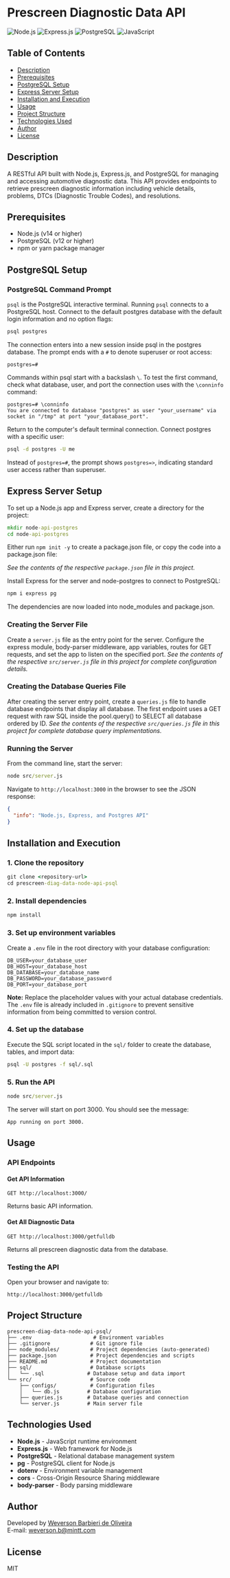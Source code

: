 # Prescreen Diagnostic Data API

![Node.js](https://img.shields.io/badge/Node.js-43853D?style=for-the-badge&logo=node.js&logoColor=white)
![Express.js](https://img.shields.io/badge/Express.js-404D59?style=for-the-badge)
![PostgreSQL](https://img.shields.io/badge/PostgreSQL-316192?style=for-the-badge&logo=postgresql&logoColor=white)
![JavaScript](https://img.shields.io/badge/JavaScript-F7DF1E?style=for-the-badge&logo=javascript&logoColor=black)

## Table of Contents

- [Description](#description)
- [Prerequisites](#prerequisites)
- [PostgreSQL Setup](#postgresql-setup)
- [Express Server Setup](#express-server-setup)
- [Installation and Execution](#installation-and-execution)
- [Usage](#usage)
- [Project Structure](#project-structure)
- [Technologies Used](#technologies-used)
- [Author](#author)
- [License](#license)

## Description

A RESTful API built with Node.js, Express.js, and PostgreSQL for managing and accessing automotive diagnostic data. This API provides endpoints to retrieve prescreen diagnostic information including vehicle details, problems, DTCs (Diagnostic Trouble Codes), and resolutions.

## Prerequisites

- Node.js (v14 or higher)
- PostgreSQL (v12 or higher)
- npm or yarn package manager

## PostgreSQL Setup

### PostgreSQL Command Prompt
`psql` is the PostgreSQL interactive terminal. Running `psql` connects to a PostgreSQL host.
Connect to the default postgres database with the default login information and no option flags:

```cmd
psql postgres
```

The connection enters into a new session inside psql in the postgres database. The prompt ends with a `#` to denote superuser or root access:

```
postgres=#
```

Commands within psql start with a backslash `\`. To test the first command, check what database, user, and port the connection uses with the `\conninfo` command:

```
postgres=# \conninfo
You are connected to database "postgres" as user "your_username" via socket in "/tmp" at port "your_database_port".
```

Return to the computer's default terminal connection. Connect postgres with a specific user:

```cmd
psql -d postgres -U me
```

Instead of `postgres=#`, the prompt shows `postgres=>`, indicating standard user access rather than superuser.

## Express Server Setup

To set up a Node.js app and Express server, create a directory for the project:

```cmd
mkdir node-api-postgres
cd node-api-postgres
```

Either run `npm init -y` to create a package.json file, or copy the code into a package.json file:

*See the contents of the respective `package.json` file in this project.*

Install Express for the server and node-postgres to connect to PostgreSQL:

```cmd
npm i express pg
```

The dependencies are now loaded into node_modules and package.json.

### Creating the Server File
Create a `server.js` file as the entry point for the server. Configure the express module, body-parser middleware, app variables, routes for GET requests, and set the app to listen on the specified port. *See the contents of the respective `src/server.js` file in this project for complete configuration details.*

### Creating the Database Queries File
After creating the server entry point, create a `queries.js` file to handle database endpoints that display all database. The first endpoint uses a GET request with raw SQL inside the pool.query() to SELECT all database ordered by ID. *See the contents of the respective `src/queries.js` file in this project for complete database query implementations.*

### Running the Server
From the command line, start the server:

```cmd
node src/server.js
```

Navigate to `http://localhost:3000` in the browser to see the JSON response:

```json
{
  "info": "Node.js, Express, and Postgres API"
}
```

## Installation and Execution

### 1. Clone the repository
```cmd
git clone <repository-url>
cd prescreen-diag-data-node-api-psql
```

### 2. Install dependencies
```cmd
npm install
```

### 3. Set up environment variables
Create a `.env` file in the root directory with your database configuration:
```env
DB_USER=your_database_user
DB_HOST=your_database_host
DB_DATABASE=your_database_name
DB_PASSWORD=your_database_password
DB_PORT=your_database_port
```

**Note:** Replace the placeholder values with your actual database credentials. The `.env` file is already included in `.gitignore` to prevent sensitive information from being committed to version control.

### 4. Set up the database
Execute the SQL script located in the `sql/` folder to create the database, tables, and import data:
```cmd
psql -U postgres -f sql/.sql
```

### 5. Run the API
```cmd
node src/server.js
```

The server will start on port 3000. You should see the message:
```
App running on port 3000.
```

## Usage

### API Endpoints

#### Get API Information
```
GET http://localhost:3000/
```
Returns basic API information.

#### Get All Diagnostic Data
```
GET http://localhost:3000/getfulldb
```
Returns all prescreen diagnostic data from the database.

### Testing the API
Open your browser and navigate to:
```
http://localhost:3000/getfulldb
```

## Project Structure

```
prescreen-diag-data-node-api-psql/
├── .env                    # Environment variables
├── .gitignore             # Git ignore file
├── node_modules/          # Project dependencies (auto-generated)
├── package.json           # Project dependencies and scripts
├── README.md              # Project documentation
├── sql/                   # Database scripts
│   └── .sql              # Database setup and data import
└── src/                   # Source code
    ├── configs/           # Configuration files
    │   └── db.js         # Database configuration
    ├── queries.js        # Database queries and connection
    └── server.js         # Main server file
```

## Technologies Used

- **Node.js** - JavaScript runtime environment
- **Express.js** - Web framework for Node.js
- **PostgreSQL** - Relational database management system
- **pg** - PostgreSQL client for Node.js
- **dotenv** - Environment variable management
- **cors** - Cross-Origin Resource Sharing middleware
- **body-parser** - Body parsing middleware

## Author

Developed by [Weverson Barbieri de Oliveira](https://github.com/weversonbarbieri)  
E-mail: weverson.b@mintt.com

## License

MIT